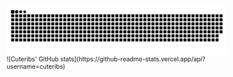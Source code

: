 <picture>
  <source media="(prefers-color-scheme: dark)" srcset="https://raw.githubusercontent.com/cuteribs/cuteribs/output/github-snake-dark.svg" />
  <source media="(prefers-color-scheme: light)" srcset="https://raw.githubusercontent.com/cuteribs/cuteribs/output/github-snake.svg" />
  <img alt="github-snake" src="https://raw.githubusercontent.com/cuteribs/cuteribs/output/github-snake-dark.svg" />
</picture>
![Cuteribs' GitHub stats](https://github-readme-stats.vercel.app/api?username=cuteribs)
